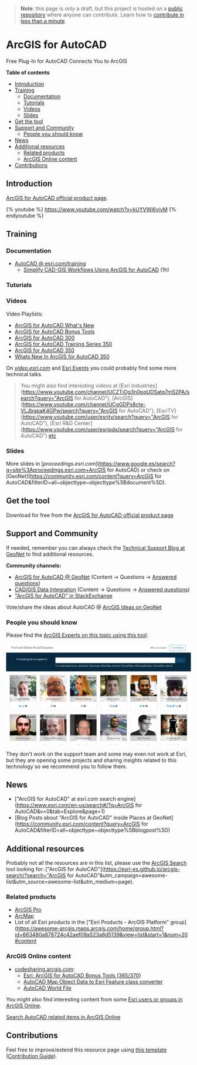 > **Note**: this page is only a draft, but this project is hosted on a [public repository](https://github.com/hhkaos/awesome-arcgis) where anyone can contribute. Learn how to [contribute in less than a minute](https://github.com/hhkaos/awesome-arcgis/blob/master/CONTRIBUTING.md#contributions).

# ArcGIS for AutoCAD

Free Plug-In for AutoCAD Connects You to ArcGIS

<!-- START doctoc generated TOC please keep comment here to allow auto update -->
<!-- DON'T EDIT THIS SECTION, INSTEAD RE-RUN doctoc TO UPDATE -->
**Table of contents**

- [Introduction](#introduction)
- [Training](#training)
  - [Documentation](#documentation)
  - [Tutorials](#tutorials)
  - [Videos](#videos)
  - [Slides](#slides)
- [Get the tool](#get-the-tool)
- [Support and Community](#support-and-community)
  - [People you should know](#people-you-should-know)
- [News](#news)
- [Additional resources](#additional-resources)
  - [Related products](#related-products)
  - [ArcGIS Online content](#arcgis-online-content)
- [Contributions](#contributions)

<!-- END doctoc generated TOC please keep comment here to allow auto update -->

## Introduction

[ArcGIS for AutoCAD official product page](https://www.esri.com/en-us/arcgis/products/arcgis-for-autocad).

{% youtube %} https://www.youtube.com/watch?v=kUYVWi6vivM {% endyoutube %}

## Training

### Documentation

* [AutoCAD @ esri.com/training](https://www.esri.com/training/Bookmark/F3XT7G9PX)
    * [Simplify CAD-GIS Workflows Using ArcGIS for AutoCAD](https://www.esri.com/training/catalog/57630430851d31e02a43ee18/simplify-cad-gis-workflows-using-arcgis-for-autocad/) (1h)

### Tutorials

### Videos

Video Playlists:

* [ArcGIS for AutoCAD What's New](https://www.youtube.com/playlist?list=PLHTg8zWG0OuldsHy7uXwd_mIxQVT4-ERe)
* [ArcGIS for AutoCAD Bonus Tools](https://www.youtube.com/playlist?list=PLHTg8zWG0OunfoXfgWWSTvU0UTCFs6ebl)
* [ArcGIS for AutoCAD 300](https://www.youtube.com/playlist?list=PLHTg8zWG0OumaZbvl_jjuYguyJ-VpUfIs)
* [ArcGIS for AutoCAD Training Series 350](https://www.youtube.com/playlist?list=PLHTg8zWG0OuktrJAz1rQTEad9-HNAziqr)
* [ArcGIS for AutoCAD 350](https://www.youtube.com/playlist?list=PLHTg8zWG0Oul3BNulFH-JQyoL-X_AzNg4)
* [Whats New In ArcGIS for AutoCAD 350](https://www.youtube.com/playlist?list=PLHTg8zWG0Oum07kt_gX_WQpfp8Fns3CGz)

On [*video.esri.com*](https://www.esri.com/videos/search?q=ArcGIS%20for%20AutoCAD#?sortby=recent) and [Esri Events](https://www.youtube.com/channel/UC_yE3TatdZKAXvt_TzGJ6mw/search?query=%22ArcGIS+for+Autocad%22) you could probably find some more technical talks.

> You might also find interesting videos at [Esri Industries](https://www.youtube.com/channel/UCZTiOg3n0pqUDSatq7mS2PA/search?query="ArcGIS for AutoCAD"), [ArcGIS](https://www.youtube.com/channel/UCgGDPs8cte-VLJbgpaK4GPw/search?query="ArcGIS for AutoCAD"), [EsriTV](https://www.youtube.com/user/esritv/search?query="ArcGIS for AutoCAD"), [Esri R&D Center](https://www.youtube.com/user/esripdx/search?query="ArcGIS for AutoCAD") [etc](https://esri-es.github.io/awesome-arcgis/esri/#youtube-channels)

### Slides

More slides in [*proceedings.esri.com*](https://www.google.es/search?q=site%3Aproceedings.esri.com+ArcGIS for AutoCAD) or check on [GeoNet](https://community.esri.com/content?query=ArcGIS for AutoCAD&filterID=all~objecttype~objecttype%5Bdocument%5D).

## Get the tool

Download for free from the [ArcGIS for AutoCAD official product page](https://www.esri.com/en-us/arcgis/products/arcgis-for-autocad)


## Support and Community

If needed, remember you can always check the [Technical Support Blog at GeoNet](https://community.esri.com/groups/technical-support/blog/tags#/) to find additional resources.

**Community channels:**

* [ArcGIS for AutoCAD @ GeoNet](https://community.esri.com/groups/arcgis-for-autocad) (Content -> Questions -> [Answered questions](https://community.esri.com/groups/arcgis-for-autocad/content?filterID=contentstatus%5Bpublished%5D~objecttype~thread%5Bquestions%5D~thread%5Banswered%5D))
* [CAD/GIS Data Integration](https://community.esri.com/groups/cadgis-data-integration) (Content -> Questions -> [Answered questions](https://community.esri.com/groups/cadgis-data-integration/content?filterID=contentstatus%5Bpublished%5D~objecttype~thread%5Bquestions%5D~thread%5Banswered%5D))
* ["ArcGIS for AutoCAD" in StackExchange](https://gis.stackexchange.com/search?q=ArcGIS+for+AutoCAD)

Vote/share the ideas about AutoCAD @ [ArcGIS Ideas on GeoNet](https://community.esri.com/search.jspa?q=autocad&place=%2Fplaces%2F478947&depth=ALL)

### People you should know

Please find the [ArcGIS Experts on this topic using this tool](https://esri-es.github.io/arcgis-experts/?topic=AutoCAD):

[![ArcGIS Experts Tool Screenshot](https://github.com/esri-es/arcgis-experts/blob/master/assets/imgs/arcgis-experts-tool.png?raw=true)](https://esri-es.github.io/arcgis-experts/?topic=AutoCAD)

They don't work on the support team and some may even not work at Esri,
but they are opening some projects and sharing insights related to this
technology so we recommend you to follow them.

## News

* ["ArcGIS for AutoCAD" at esri.com search engine](https://www.esri.com/en-us/search#/?q=ArcGIS for AutoCAD&v=0&tab=Explore&page=1)
* [Blog Posts about "ArcGIS for AutoCAD" inside Places at GeoNet](https://community.esri.com/content?query=ArcGIS for AutoCAD&filterID=all~objecttype~objecttype%5Bblogpost%5D)

## Additional resources

Probably not all the resources are in this list, please use the [ArcGIS Search](https://esri-es.github.io/arcgis-search/) tool looking for: ["ArcGIS for AutoCAD"](https://esri-es.github.io/arcgis-search/?search="ArcGIS for AutoCAD"&utm_campaign=awesome-list&utm_source=awesome-list&utm_medium=page).

### Related products

* [ArcGIS Pro](../arcgis-desktop/arcgis-pro/README.md)
* [ArcMap](../arcgis-desktop/arcmap-arccatalog/README.md)
* List of all Esri products in the ["Esri Products - ArcGIS Platform" group](https://awesome-arcgis.maps.arcgis.com/home/group.html?id=663480a878724c42aef09a523a8d5139&view=list&start=1&num=20#content

### ArcGIS Online content

* [codesharing.arcgis.com](http://codesharing.arcgis.com/):
    * [Esri: ArcGIS for AutoCAD Bonus Tools (365/370)](https://www.arcgis.com/home/item.html?id=103f4d42de804f4ab42ff498026d9ddc)
    * [AutoCAD Map Object Data to Esri Feature class converter](https://www.arcgis.com/home/item.html?id=e16850134f274aa9a3549dedfec7e4a4)
    * [AutoCAD World File](https://www.arcgis.com/home/item.html?id=735b098660f14689b90243e20fb69837)

You might also find interesting content from some [Esri users or groups in ArcGIS Online](../../../esri/README.md).

[Search AutoCAD related items in ArcGIS Online](https://esri-es.github.io/arcgis-developer-tips-and-tricks/arcgis-online/search/?q=type%3A%22CAD+Drawing%22&numResults=100&sortField=relevance&Thumbnail=generateThumbnail%28elem%29&Title=elem.title&Details=%27%3Ca+href%3D%22https%3A%2F%2Fwww.arcgis.com%2Fhome%2Fitem.html%3Fid%3D%27%2Belem.id%2B%27%22+target%3D%22_blank%22%3EDetails%3C%2Fa%3E%27&Owner=elem.owner&Type=elem.type&Views=elem.numViews)

## Contributions

Feel free to improve/extend this resource page using [this template](https://github.com/hhkaos/awesome-arcgis/blob/master/templates/PRODUCT_PAGE_TEMPLATE.md) ([Contribution Guide](https://github.com/hhkaos/awesome-arcgis/blob/master/CONTRIBUTING.md)).
